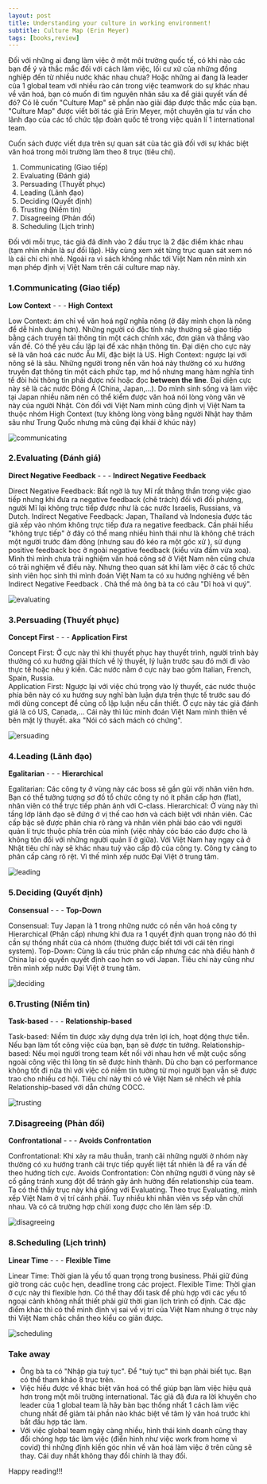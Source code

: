 ```yaml
---
layout: post
title: Understanding your culture in working environment!
subtitle: Culture Map (Erin Meyer)
tags: [books,review]
---
```


Đối với những ai đang làm việc ở một môi trường quốc tế, có khi nào các bạn để ý và  thắc mắc đối với cách làm việc, lối cư xử của những đồng nghiệp đến từ nhiều nước khác nhau chưa? Hoặc những ai đang là leader của 1 global team với nhiều rào cản trong việc teamwork do sự khác nhau về văn hoá, bạn có muốn đi tìm nguyên nhân sâu xa để giải quyết vấn đề đó? Có lẽ cuốn "Culture Map" sẽ phần nào giải đáp được thắc mắc của bạn. "Culture Map" được viết bởi tác giả Erin Meyer, một chuyên gia tư vấn cho lãnh đạo của các tổ chức tập đoàn quốc tế trong việc quản lí 1 international team.

Cuốn sách được viết dựa trên sự quan sát của tác giả đối với sự khác biệt văn hoá trong môi trường làm theo 8 trục (tiêu chí).
 1. Communicating (Giao tiếp)
 2. Evaluating (Đánh giá)
 3. Persuading (Thuyết phục)
 4. Leading (Lãnh đạo)
 5. Deciding (Quyết định)
 6. Trusting (Niềm tin)
 7. Disagreeing (Phản đối)
 8. Scheduling (Lịch trình)

Đối với mỗi trục, tác giả đã đính vào 2 đầu trục là 2 đặc điểm khác nhau (tạm nhìn nhận là sự đối lập). Hãy cùng xem xét từng trục quan sát xem nó là cái chi chi nhé.
Ngoài ra vì sách không nhắc tới Việt Nam nên mình xin mạn phép định vị Việt Nam trên cái culture map này.

### 1.Communicating (Giao tiếp)

**Low Context** - - - **High Context**

Low Context: ám chỉ về văn hoá ngữ nghĩa nông (ở đây mình chọn là nông để dễ hình dung hơn). Những người có đặc tính này thường sẽ giao tiếp bằng cách truyền tải thông tin một cách chính xác, đơn giản và thẳng vào vấn đề. Có thể yêu cầu lặp lại để xác nhận thông tin. Đại diện cho cực này sẽ là văn hoá các nước Âu Mĩ, đặc biệt là US.
High Context: ngược lại với nông sẽ là sâu. Những người trong nền văn hoá này thường có xu hướng truyền đạt thông tin một cách phức tạp, mơ hồ nhưng mang hàm nghĩa tinh tế đòi hỏi thông tin phải được nói hoặc đọc **between the line**. Đại diện cực này sẽ là các nước Đông Á (China, Japan,...). Do mình sinh sống và làm việc tại Japan nhiều năm nên có thể kiểm được văn hoá nói lòng vòng văn vẻ này của người Nhật.
Còn đối với Việt Nam mình cũng  định vị Việt Nam ta thuộc nhóm High Context (tuy không lòng vòng bằng người Nhật hay thâm sâu như Trung Quốc nhưng mà cũng đại khái ở khúc này)  

![communicating](/img/communicating.png)

### 2.Evaluating (Đánh giá)

**Direct Negative Feedback** - - - **Indirect Negative Feedback**

Direct Negative Feedback: Bất ngờ là tuy Mĩ rất thẳng thắn trong việc giao tiếp nhưng khi  đưa ra negative feedback (chê trách) đối với đối phương, người Mĩ lại không trực tiếp được như là các nước Israelis, Russians, và Dutch.
Indirect Negative Feedback:  Japan, Thailand và  Indonesia được tác giả xếp vào nhóm không trực tiếp đưa ra negative feedback. Cần phải hiểu "không trực tiếp" ở đây có thể mang nhiều hình thái như là không chê trách một người trước đám đông (nhưng  sau đó kéo ra một góc xử ), sử dụng positive feedback bọc ở ngoài negative feedback (kiểu vừa đấm vừa xoa).
Mình thì mình chưa trải nghiệm văn hoá công sở ở Việt Nam nên cũng chưa có trải nghiệm về điều này. Nhưng theo quan sát khi làm việc ở các tổ chức sinh viên học sinh thì mình đoán Việt Nam ta có xu hướng nghiêng về bên Indirect Negative Feedback . Chả thế mà ông bà ta có câu "Dĩ hoà vi quý".  

![evaluating](/img/evaluating.png)

### 3.Persuading (Thuyết phục)

**Concept First** - - - **Application First**

Concept First: Ở cực này thì khi thuyết phục hay thuyết trình, người trình bày thường có xu hướng giải thích về lý thuyết, lý luận trước sau đó mới đi vào thực tế hoặc nêu ý kiến. Các nước nằm ở cực này bao gồm Italian, French, Spain, Russia.  
Application First: Ngược lại với việc chú trọng vào lý thuyết, các nước thuộc phía bên này có xu hướng suy nghĩ bàn luận dựa trên thực tế trước sau đó mới dùng concept để củng cố lập luận nếu cần thiết. Ở cực này tác giả đánh giá là có US, Canada,...
Cái này thì lúc mình đoán Việt Nam mình thiên về bên mặt lý thuyết. aka "Nói có sách mách có chứng".

![ersuading](/img/evaluating.png)

### 4.Leading (Lãnh đạo)

**Egalitarian** - - - **Hierarchical**

Egalitarian: Các công ty ở vùng này các boss sẽ gần gũi với nhân viên hơn. Bạn có thể tưởng tượng sơ đồ tổ chức công ty nó ít phân cấp hơn (flat), nhân viên có thể trực tiếp phản ánh với C-class.
Hierarchical: Ở vùng này thì tầng lớp lãnh đạo sẽ đứng ở vị thế cao hơn và cách biệt với nhân viên. Các cấp bậc sẽ được phân chia rõ ràng và nhân viên phải báo cáo với người quản lí trực thuộc phía trên của mình (việc nhảy cóc báo cáo được cho là không tôn đối với những người quản lí ở giữa).
Với  Việt Nam hay ngay cả ở Nhật tiêu chí này sẽ khác nhau tuỳ vào cấp độ của công ty. Công ty càng to phân cấp càng rõ rệt. Vì thế mình xếp nước Đại Việt ở trung tâm.

![leading](/img/leading.png)

### 5.Deciding (Quyết định)

**Consensual** - - - **Top-Down**

Consensual: Tuy Japan là 1 trong những nước có nền văn hoá công ty Hierarchical (Phân cấp) nhưng khi đưa ra 1 quyết định quan trọng nào đó thì cần sự thống nhất của cả nhóm (thường được biết tới với cái tên ringi system).
Top-Down: Cùng là cấu trúc phân cấp nhưng các nhà điều hành ở China lại có quyền quyết định cao hơn so với Japan.
Tiêu chí này cũng như trên mình xếp nước Đại Việt ở trung tâm.

![deciding](/img/deciding.png)

### 6.Trusting (Niềm tin)

**Task-based** - - - **Relationship-based**

Task-based: Niềm tin được xây dựng dựa trên lợi ích, hoạt động thực tiễn. Nếu bạn làm tốt công việc của bạn, bạn sẽ được tin tưởng.
Relationship-based: Nếu mọi người trong team kết nối với nhau hơn về  mặt cuộc sống
ngoài công việc thì lòng tin sẽ được hình thành. Dù cho bạn có performance không tốt đi nữa thì với việc có niềm tin tưởng từ mọi người bạn vẫn sẽ được trao cho nhiều cơ hội.
Tiêu chí này thì có vẻ Việt Nam sẽ nhếch về phía Relationship-based với dẫn chứng COCC.

![trusting](/img/trusting.png)

### 7.Disagreeing (Phản đối)

**Confrontational** - - - **Avoids Confrontation**

Confrontational: Khi xảy ra mâu thuẫn, tranh cãi những người ở nhóm này thường có xu hướng tranh cãi trực tiếp quyết liệt tất nhiên là để ra vấn đề theo hướng tích cực.
Avoids Confrontation: Còn những người ở vùng này sẽ cố gắng tránh xung đột để tránh gây ảnh hưởng đến relationship của team. Ta có thể thấy trục này khá giống với Evaluating.
Theo trục Evaluating, mình xếp Việt Nam ở vị trí cánh phải. Tuy nhiều khi nhân viên vs sếp vẫn chửi nhau. Và có cả trường hợp chửi xong được cho lên làm sếp :D.

![disagreeing](/img/disagreeing.png)

### 8.Scheduling (Lịch trình)

**Linear Time** - - - **Flexible Time**

Linear Time: Thời gian là yếu tố quan trọng trong business. Phải giữ đúng giờ trong các cuộc hẹn, deadline trong các project.
Flexible Time: Thời gian ở cực này thì flexible hơn. Có thể thay đổi task để phù hợp với các yếu tố ngoại cảnh không nhất thiết phải giữ thời gian lịch trình cố định. Các đặc điểm khác thì có thể mình định vị sai về vị trí của Việt Nam nhưng ở trục này thì Việt Nam chắc chắn theo kiểu co giãn được.

![scheduling](/img/scheduling.png)

### Take away
- Ông bà ta có "Nhập gia tuỳ tục". Để "tuỳ tục" thì bạn phải biết tục. Bạn có thể tham khảo 8 trục trên.
- Việc hiểu được về khác biệt văn hoá có thể giúp bạn làm việc hiệu quả hơn trong một môi trường international. Tác giả đã đưa ra lời khuyên cho leader  của 1 global team là hãy bàn bạc thống nhất 1 cách làm việc chung nhất để giảm tải phần nào khác biệt về tâm lý văn hoá trước khi bắt đầu hợp tác làm.
- Với việc global team ngày càng nhiều, hình thái  kinh doanh cũng thay đổi chóng  hợp tác làm việc (điển hình như việc work from home vì covid) thì những định kiến góc nhìn về văn hoá làm việc ở trên cũng sẽ thay. Cái duy nhất không thay đổi chính là thay đổi.

Happy reading!!!
